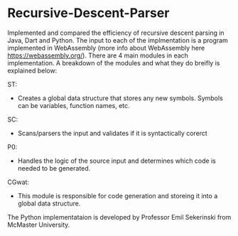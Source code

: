 # Recursive-Descent-Parser
Implemented and compared the efficiency of recursive descent parsing in Java, Dart and Python. The input to each of the implmentation is a program implemented in WebAssembly (more info about WebAssembly here https://webassembly.org/). There are 4 main modules in each implementation. A breakdown of the modules and what they do breifly is explained below:

ST:
 - Creates a global data structure that stores any new symbols. Symbols can be variables, function names, etc.
 
SC:
- Scans/parsers the input and validates if it is syntactically corerct

P0:
- Handles the logic of the source input and determines which code is needed to be generated. 

CGwat:
- This module is responsible for code generation and storeing it into a global data structure. 


The Python implementataion is developed by Professor Emil Sekerinski from McMaster University. 
